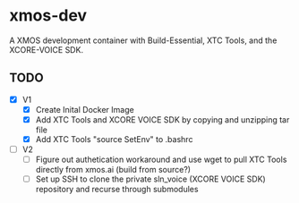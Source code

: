 # xmos-dev
A XMOS development container with Build-Essential, XTC Tools, and the XCORE-VOICE SDK.

## TODO
- [x] V1
  - [x] Create Inital Docker Image
  - [x] Add XTC Tools and XCORE VOICE SDK by copying and unzipping tar file
  - [x] Add XTC Tools "source SetEnv" to .bashrc
- [ ] V2
  - [ ] Figure out authetication workaround and use wget to pull XTC Tools directly from xmos.ai (build from source?) 
  - [ ] Set up SSH to clone the private sln_voice (XCORE VOICE SDK) repository and recurse through submodules
